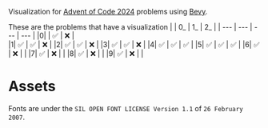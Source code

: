 Visualization for [Advent of Code 2024](https://adventofcode.com/2024) problems using [Bevy](https://bevyengine.org/).

These are the problems that have a visualization
| | 0_ | 1_ | 2_ |
| --- | --- | --- | --- |
|0|    | ✅ | ❌ |  
|1| ✅ | ✅ | ❌ | 
|2| ✅ | ✅ | ❌ | 
|3| ✅ | ✅ | ❌ | 
|4| ✅ | ✅ | ✅ | 
|5| ✅ | ✅ | ✅ | 
|6| ✅ | ❌ |    | 
|7| ✅ | ❌ |    | 
|8| ✅ | ❌ |    | 
|9| ✅ | ❌ |    | 

# Assets
Fonts are under the `SIL OPEN FONT LICENSE Version 1.1` of `26 February 2007`.